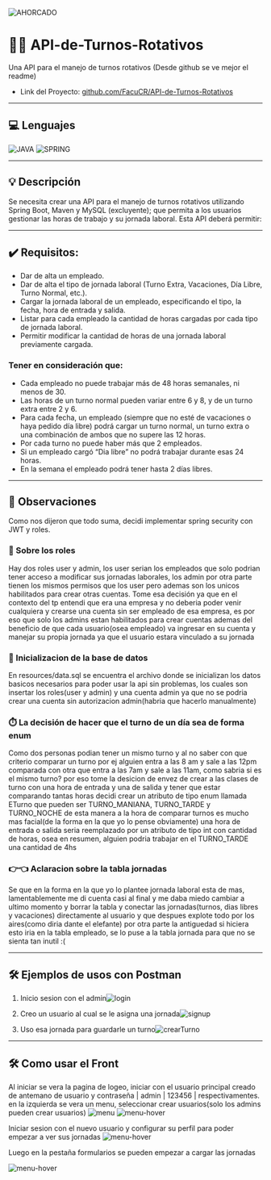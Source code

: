 ![AHORCADO](https://learn.g2.com/hubfs/G2CM_FI044_Learn_Article_Images-Employee_Turnover_V1b.png)

# 👩‍💻 API-de-Turnos-Rotativos
 Una API para el manejo de turnos rotativos
 (Desde github se ve mejor el readme)
 - Link del Proyecto: [github.com/FacuCR/API-de-Turnos-Rotativos](https://github.com/FacuCR/API-de-Turnos-Rotativos)

-----
## 💻 Lenguajes
![JAVA](https://img.shields.io/badge/Java-ED8B00?style=for-the-badge&logo=java&logoColor=white)
![SPRING](https://img.shields.io/badge/Spring-6DB33F?style=for-the-badge&logo=spring&logoColor=white)

-----
## 💡 Descripción
Se necesita crear una API para el manejo de turnos rotativos utilizando Spring Boot, Maven y MySQL
(excluyente); que permita a los usuarios gestionar las horas de trabajo y su jornada laboral.
Esta API deberá permitir:

-----
## ✔️ Requisitos:
- Dar de alta un empleado.
- Dar de alta el tipo de jornada laboral (Turno Extra, Vacaciones, Día Libre, Turno Normal,
etc.).
- Cargar la jornada laboral de un empleado, especificando el tipo, la fecha, hora de entrada y
salida.
- Listar para cada empleado la cantidad de horas cargadas por cada tipo de jornada laboral.
- Permitir modificar la cantidad de horas de una jornada laboral previamente cargada.
### Tener en consideración que:
- Cada empleado no puede trabajar más de 48 horas semanales, ni menos de 30.
- Las horas de un turno normal pueden variar entre 6 y 8, y de un turno extra entre 2 y 6.
- Para cada fecha, un empleado (siempre que no esté de vacaciones o haya pedido día libre)
podrá cargar un turno normal, un turno extra o una combinación de ambos que no supere
las 12 horas.
- Por cada turno no puede haber más que 2 empleados.
- Si un empleado cargó “Dia libre” no podrá trabajar durante esas 24 horas.
- En la semana el empleado podrá tener hasta 2 días libres.

-----

## 🧐 Observaciones
Como nos dijeron que todo suma, decidi implementar spring security con JWT y roles.
### 🤜 Sobre los roles
Hay dos roles user y admin, los user
serian los empleados que solo podrian tener acceso a modificar sus jornadas laborales, los admin por otra parte
tienen los mismos permisos que los user pero ademas son los unicos habilitados para crear otras cuentas. Tome esa 
decisión ya que en el contexto del tp entendi que era una empresa y no deberia poder venir cualquiera y crearse una
cuenta sin ser empleado de esa empresa, es por eso que solo los admins estan habilitados para crear
cuentas ademas del beneficio de que cada usuario(osea empleado) va ingresar en su cuenta y manejar su propia jornada ya que el usuario estara vinculado a su jornada
### 🔌 Inicializacion de la base de datos
En resources/data.sql se encuentra el archivo donde se inicializan los datos basicos
necesarios para poder usar la api sin problemas, los cuales son insertar los roles(user y admin) y una cuenta admin
ya que no se podria crear una cuenta sin autorizacion admin(habria que hacerlo manualmente)
### ⏱️ La decisión de hacer que el turno de un día sea de forma enum
Como dos personas podian tener un mismo turno y al no saber con que criterio comparar un turno por ej alguien entra
a las 8 am y sale a las 12pm comparada con otra que entra a las 7am y sale a las 11am, como sabria si es el mismo turno?
por eso tome la desicion de envez de crear a las clases de turno con una hora de entrada y una de salida y tener que 
estar comparando tantas horas decidi crear un atributo de tipo enum llamada ETurno que pueden ser TURNO_MANIANA, 
TURNO_TARDE y TURNO_NOCHE de esta manera
a la hora de comparar turnos es mucho mas facial(de la forma en la que yo lo pense obviamente) una hora de entrada o 
salida seria reemplazado por un atributo de tipo int con cantidad de horas, osea en resumen, alguien podria trabajar
en el TURNO_TARDE una cantidad de 4hs
### 👉👈 Aclaracion sobre la tabla jornadas
Se que en la forma en la que yo lo plantee jornada laboral esta de mas, lamentablemente me di cuenta casi al final y 
me daba miedo cambiar a ultimo momento y borrar la tabla y conectar las jornadas(turnos, dias libres y vacaciones) 
directamente al usuario y que despues explote todo por los aires(como diria dante el elefante)
por otra parte la antiguedad si hiciera esto iria en la tabla empleado, se lo puse a la tabla jornada para que no se 
sienta tan inutil :(

----

## 🛠️ Ejemplos de usos con Postman

1. Inicio sesion con el admin![login](https://user-images.githubusercontent.com/48571169/174406936-08ba18d0-4258-4f7e-aee8-b0b0d6a7edf3.jpg)

2. Creo un usuario al cual se le asigna una jornada![signup](https://user-images.githubusercontent.com/48571169/174406941-7cfef23b-33cf-4e8f-a773-1247e7c78e00.jpg)

3. Uso esa jornada para guardarle un turno![crearTurno](https://user-images.githubusercontent.com/48571169/174406950-d81a48ef-fc92-4fed-9fe6-1c1eba3c5dc9.jpg)

----

## 🛠️ Como usar el Front
Al iniciar se vera la pagina de logeo, iniciar con el usuario principal creado de antemano de usuario y contraseña
| admin   |   123456   | respectivamentes.
en la izquierda se vera un menu, seleccionar crear usuarios(solo los admins pueden crear usuarios)
![menu](https://user-images.githubusercontent.com/48571169/176810988-c21b2276-89d6-4810-aefb-1bfa51d8e989.jpg)
![menu-hover](https://user-images.githubusercontent.com/48571169/176810997-62cbd0b3-2c34-46ad-bcab-93a2573d0dec.jpg)

Iniciar sesion con el nuevo usuario y configurar su perfil para poder empezar a ver sus jornadas
![menu-hover](https://user-images.githubusercontent.com/48571169/176811203-c418154b-ef67-4424-95a1-3ab1f23fff90.jpg)

Luego en la pestaña formularios se pueden empezar a cargar las jornadas

![menu-hover](https://user-images.githubusercontent.com/48571169/176811385-7b74ea4b-6c22-4440-8e88-4a9810c05bd7.jpg)
